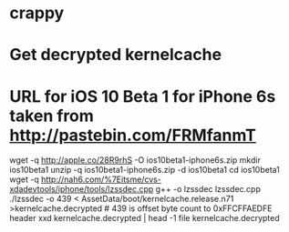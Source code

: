 # crappy
# Get decrypted kernelcache
# URL for iOS 10 Beta 1 for iPhone 6s taken from http://pastebin.com/FRMfanmT
wget -q http://apple.co/28R9rhS -O ios10beta1-iphone6s.zip
mkdir ios10beta1
unzip -q ios10beta1-iphone6s.zip -d ios10beta1
cd ios10beta1
wget -q http://nah6.com/%7Eitsme/cvs-xdadevtools/iphone/tools/lzssdec.cpp
g++ -o lzssdec lzssdec.cpp
./lzssdec -o 439 < AssetData/boot/kernelcache.release.n71 >kernelcache.decrypted # 439 is offset byte count to 0xFFCFFAEDFE header
xxd kernelcache.decrypted | head -1
file kernelcache.decrypted
